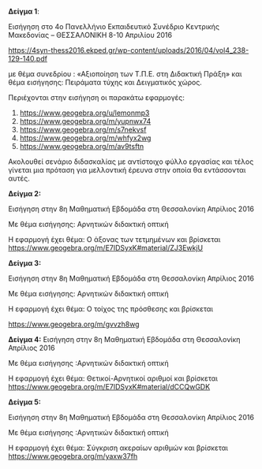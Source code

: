 
**Δείγμα 1**:

Εισήγηση στο 4ο Πανελλήνιο Εκπαιδευτικό Συνέδριο Κεντρικής Μακεδονίας – ΘΕΣΣΑΛΟΝΙΚΗ 8-10 Απριλίου 2016 

https://4syn-thess2016.ekped.gr/wp-content/uploads/2016/04/vol4_238-129-140.pdf

με θέμα συνεδρίου : «Αξιοποίηση των Τ.Π.Ε. στη Διδακτική Πράξη» και θέμα εισήγησης: Πειράματα τύχης και Δειγματικός χώρος.

Περιέχονται στην εισήγηση οι παρακάτω εφαρμογές:
1. https://www.geogebra.org/u/lemonmp3 
1. https://www.geogebra.org/m/yupnwx74
1. https://www.geogebra.org/m/s7nekvsf
1. https://www.geogebra.org/m/whfyx2wg
1. https://www.geogebra.org/m/av9tsftn

Ακολουθεί σενάριο διδασκαλίας με αντίστοιχο φύλλο εργασίας  και τέλος γίνεται μια πρόταση για μελλοντική έρευνα στην οποία θα εντάσσονται αυτές.

**Δείγμα 2:**  

Εισήγηση στην 8η Μαθηματική Εβδομάδα στη Θεσσαλονίκη Απρίλιος 2016

Με θέμα εισήγησης: Αρνητικών διδακτική οπτική

Η εφαρμογή  έχει θέμα: Ο άξονας των τετμημένων και βρίσκεται https://www.geogebra.org/m/E7IDSyxK#material/ZJ3EwkjU

**Δείγμα 3:** 

Εισήγηση στην 8η Μαθηματική Εβδομάδα στη Θεσσαλονίκη Απρίλιος 2016

Με θέμα εισήγησης: Αρνητικών διδακτική οπτική

Η εφαρμογή  έχει θέμα: Ο τοίχος της πρόσθεσης και βρίσκεται 

https://www.geogebra.org/m/gvvzh8wg

**Δείγμα 4:** 
Εισήγηση στην 8η Μαθηματική Εβδομάδα στη Θεσσαλονίκη Απρίλιος 2016

Με θέμα εισήγησης :Αρνητικών διδακτική οπτική

Η εφαρμογή  έχει θέμα: Θετικοί-Αρνητικοί αριθμοί και βρίσκεται https://www.geogebra.org/m/E7IDSyxK#material/dCCQwGDK

**Δείγμα 5:** 

Εισήγηση στην 8η Μαθηματική Εβδομάδα στη Θεσσαλονίκη Απρίλιος 2016

Με θέμα εισήγησης :Αρνητικών διδακτική οπτική

Η εφαρμογή  έχει θέμα: Σύγκριση ακεραίων αριθμών και βρίσκεται https://www.geogebra.org/m/yaxw37fh

